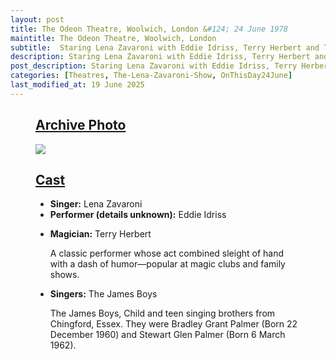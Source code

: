 ```yaml
---
layout: post
title: The Odeon Theatre, Woolwich, London &#124; 24 June 1978
maintitle: The Odeon Theatre, Woolwich, London
subtitle:  Staring Lena Zavaroni with Eddie Idriss, Terry Herbert and The James Boys
description: Staring Lena Zavaroni with Eddie Idriss, Terry Herbert and The James Boys.
post_description: Staring Lena Zavaroni with Eddie Idriss, Terry Herbert and The James Boys.
categories: [Theatres, The-Lena-Zavaroni-Show, OnThisDay24June]
last_modified_at: 19 June 2025
---
```


<figure class="fig3">
<div class="CardLayout">
<div class="CardItem"><h2 id="infobox1" class="infobox"><a href="#infobox1">Archive Photo</a></h2></div>
<div class="CardItem split"><img src="https://live.staticflickr.com/2405/1729020741_74394c3b8b_c.jpg" class="full-width" /></div>
</div>
</figure>

<figure class="fig3">
<div class="CardLayout">
<div class="CardItem"><h2 id="infobox2" class="infobox"><a href="#infobox2">Cast</a></h2>
<div class="CardItem split">
<ul>
<li><strong>Singer:</strong> Lena Zavaroni</li>
<li><strong>Performer (details unknown):</strong> Eddie Idriss</li>
<li>
<p><strong>Magician:</strong> Terry Herbert</P>
<p>A classic performer whose act combined sleight of hand with a dash of humor—popular at magic clubs and family shows.</p>
</li>
<li>
<p><strong>Singers:</strong> The James Boys</p>
<p>The James Boys, Child and teen singing brothers from Chingford, Essex. They were Bradley Grant Palmer (Born 22 December 1960) and Stewart Glen Palmer (Born 6 March 1962).</P>
</li>
</ul>
</div></div></div>
</figure>

